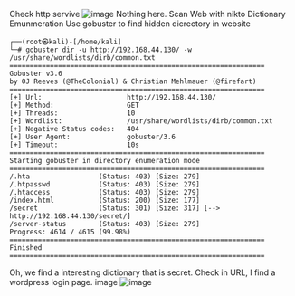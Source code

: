 Check http servive
![image](https://github.com/CowStupid/Vulnhub-seri/assets/169901923/26e3bb4b-1690-4ca9-8e12-d8085bc0bbea)
Nothing here. Scan Web with nikto
Dictionary Emunmeration
Use gobuster to find hidden dicrectory in website
```
┌──(root㉿kali)-[/home/kali]
└─# gobuster dir -u http://192.168.44.130/ -w /usr/share/wordlists/dirb/common.txt 
===============================================================
Gobuster v3.6
by OJ Reeves (@TheColonial) & Christian Mehlmauer (@firefart)
===============================================================
[+] Url:                     http://192.168.44.130/
[+] Method:                  GET
[+] Threads:                 10
[+] Wordlist:                /usr/share/wordlists/dirb/common.txt
[+] Negative Status codes:   404
[+] User Agent:              gobuster/3.6
[+] Timeout:                 10s
===============================================================
Starting gobuster in directory enumeration mode
===============================================================
/.hta                 (Status: 403) [Size: 279]
/.htpasswd            (Status: 403) [Size: 279]
/.htaccess            (Status: 403) [Size: 279]
/index.html           (Status: 200) [Size: 177]
/secret               (Status: 301) [Size: 317] [--> http://192.168.44.130/secret/]
/server-status        (Status: 403) [Size: 279]
Progress: 4614 / 4615 (99.98%)
===============================================================
Finished
===============================================================
```
Oh, we find a interesting dictionary that is secret. Check in URL, I find a wordpress login page. image
![image](https://github.com/CowStupid/Vulnhub-seri/assets/169901923/6d6d58bc-0d43-4687-be61-c312f9038e37)

